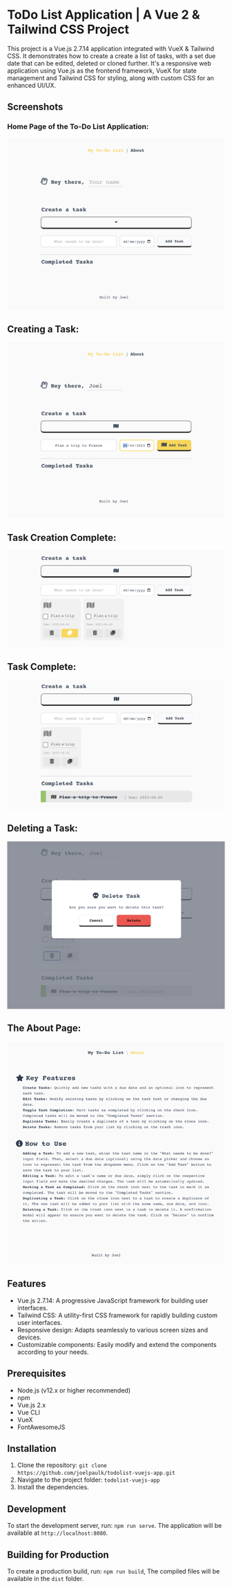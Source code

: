 
# ToDo List Application | A Vue 2 & Tailwind CSS Project

This project is a Vue.js 2.7.14 application integrated with VueX & Tailwind CSS. 
It demonstrates how to create a create a list of tasks, with a set due date that can be edited, deleted or cloned further.
It's a responsive web application using Vue.js as the frontend framework, VueX for state management and Tailwind CSS for styling, along with custom CSS for an enhanced UI/UX.

## Screenshots

### Home Page of the To-Do List Application:
![Home Page of the To-Do List Application](src/assets/todolist-main.png)

## Creating a Task:
![Creating a Task](src/assets/todolist-create-task.png)

## Task Creation Complete:
![Task Creation Complete](src/assets/todolist-task-created.png)

## Task Complete:
![Task Complete](src/assets/todolist-task-completed.png)

## Deleting a Task:
![Deleting a Task](src/assets/todolist-task-delete.png)

## The About Page:
![The About Page](src/assets/todolist-about.png)

## Features

- Vue.js 2.7.14: A progressive JavaScript framework for building user interfaces.
- Tailwind CSS: A utility-first CSS framework for rapidly building custom user interfaces.
- Responsive design: Adapts seamlessly to various screen sizes and devices.
- Customizable components: Easily modify and extend the components according to your needs.

## Prerequisites

- Node.js (v12.x or higher recommended)
- npm
- Vue.js 2.x
- Vue CLI
- VueX
- FontAwesomeJS

## Installation

1. Clone the repository: `git clone https://github.com/joelpaulk/todolist-vuejs-app.git`
2. Navigate to the project folder: `todolist-vuejs-app`
3. Install the dependencies.

## Development

To start the development server, run: `npm run serve`.
The application will be available at `http://localhost:8080`.

## Building for Production

To create a production build, run: `npm run build`,
The compiled files will be available in the `dist` folder.
